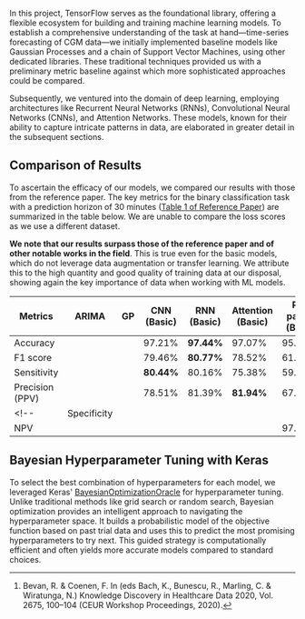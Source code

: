 
In this project, TensorFlow serves as the foundational library, offering a flexible ecosystem for building and training machine learning models. To establish a comprehensive understanding of the task at hand—time-series forecasting of CGM data—we initially implemented baseline models like Gaussian Processes and a chain of Support Vector Machines, using other dedicated libraries. These traditional techniques provided us with a preliminary metric baseline against which more sophisticated approaches could be compared.

Subsequently, we ventured into the domain of deep learning, employing architectures like Recurrent Neural Networks (RNNs), Convolutional Neural Networks (CNNs), and Attention Networks. These models, known for their ability to capture intricate patterns in data, are elaborated in greater detail in the subsequent sections.

## Comparison of Results

To ascertain the efficacy of our models, we compared our results with those from the reference paper. The key metrics for the binary classification task with a prediction horizon of 30 minutes ([Table 1 of Reference Paper](https://www.nature.com/articles/s41746-021-00480-x/tables/1)) are summarized in the table below. We are unable to compare the loss scores as we use a different dataset.

**We note that our results surpass those of the reference paper and of other notable works in the field**. This is true even for the basic models, which do not leverage data augmentation or transfer learning. We attribute this to the high quantity and good quality of training data at our disposal, showing again the key importance of data when working with ML models.

| Metrics       |  ARIMA       |    GP     |   CNN (Basic)     |   RNN (Basic)    |   Attention (Basic)    | Ref paper (Best)     | Bevan et al[^1] |
|---------------|---------|---------|---------|---------|---------|----------|----------------|
| Accuracy      |         |         |   97.21%      |   **97.44%**      |  97.07%       | 95.98%   | 95.65%         |
| F1 score      |         |         |   79.46%      |   **80.77%**      |  78.52%       | 61.72%   | 57.40%         |
| Sensitivity   |         |         |   **80.44%**      |   80.16%      |  75.38%       | 59.19%   | 49.94%         |
| Precision (PPV)|        |         |   78.51%     |   81.39%      |   **81.94%**      | 67.68%   | 69.00%         |
<!-- | Specificity   |         |         |         |         |         | 98.15%   | 98.61%         |
| NPV           |         |         |         |         |         | 97.55%   | 96.76%         | -->


## Bayesian Hyperparameter Tuning with Keras

To select the best combination of hyperparameters for each model, we leveraged Keras' [BayesianOptimizationOracle](https://keras.io/api/keras_tuner/oracles/bayesian/) for hyperparameter tuning. Unlike traditional methods like grid search or random search, Bayesian optimization provides an intelligent approach to navigating the hyperparameter space. It builds a probabilistic model of the objective function based on past trial data and uses this to predict the most promising hyperparameters to try next. This guided strategy is computationally efficient and often yields more accurate models compared to standard choices.

[^1]: Bevan, R. & Coenen, F. In (eds Bach, K., Bunescu, R., Marling, C. & Wiratunga, N.) Knowledge Discovery in Healthcare Data 2020, Vol. 2675, 100–104 (CEUR Workshop Proceedings, 2020).